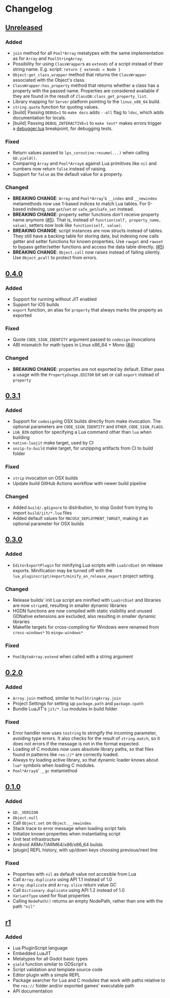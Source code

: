 # Changelog
## [Unreleased](https://github.com/gilzoide/godot-lua-pluginscript/compare/0.4.0...HEAD)

### Added

- `join` method for all `Pool*Array` metatypes with the same implementation as
  for `Array` and `PoolStringArray`.
- Possibility for using `ClassWrapper`s as `extends` of a script instead of
  their string name. E.g. script: `return { extends = Node }`
- `Object:get_class_wrapper` method that returns the `ClassWrapper` associated
  with the Object's class.
- `ClassWrapper:has_property` method that returns whether a class has a property
  with the passed name. Properties are considered available if they are found in
  the result of `ClassDB:class_get_property_list`.
- Library mapping for `Server` platform pointing to the `linux_x86_64` build.
- `string.quote` function for quoting values.
- [build] Passing `DEBUG=1` to `make docs` adds `--all` flag to `ldoc`, which
  adds documentation for locals.
- [build] Passing `DEBUG_INTERACTIVE=1` to `make test*` makes errors trigger
  a [debugger.lua](https://github.com/slembcke/debugger.lua) breakpoint, for
  debugging tests.

### Fixed

- Return values passed to `lps_coroutine:resume(...)` when calling `GD.yield()`.
- Comparing `Array` and `Pool*Array`s against Lua primitives like `nil` and
  numbers now return `false` instead of raising.
- Support for `false` as the default value for a property.

### Changed

- **BREAKING CHANGE**: `Array` and `Pool*Array`'s `__index` and `__newindex`
  metamethods now use 1-based indices to match Lua tables.
  For 0-based indexing, use `get`/`set` or `safe_get`/`safe_set` instead.
- **BREAKING CHANGE**: property setter functions don't receive property name
  anymore ([#5](https://github.com/gilzoide/godot-lua-pluginscript/issues/5#issuecomment-999876834)).
  That is, instead of `function(self, property_name, value)`, setters now look
  like `function(self, value)`.
- **BREAKING CHANGE**: script instances are now structs instead of tables.
  They still have a backing table for storing data, but indexing now calls
  getter and setter functions for known properties. Use `rawget` and `rawset`
  to bypass getter/setter functions and access the data table directly.
  ([#5](https://github.com/gilzoide/godot-lua-pluginscript/issues/5))
- **BREAKING CHANGE**: `Object.call` now raises instead of failing silently.
  Use `Object.pcall` to protect from errors.


## [0.4.0](https://github.com/gilzoide/godot-lua-pluginscript/releases/tag/0.4.0)
### Added

- Support for running without JIT enabled
- Support for iOS builds
- `export` function, an alias for `property` that always marks the property as
  exported

### Fixed

- Quote `CODE_SIGN_IDENTITY` argument passed to `codesign` invocations
- ABI mismatch for math types in Linux x86_64 + Mono ([#4](https://github.com/gilzoide/godot-lua-pluginscript/issues/4#issuecomment-985423759))

### Changed

- **BREAKING CHANGE**: properties are not exported by default. Either pass
  a usage with the `PropertyUsage.EDITOR` bit set or call `export` instead of
  `property`


## [0.3.1](https://github.com/gilzoide/godot-lua-pluginscript/releases/tag/0.3.1)
### Added

- Support for `codesign`ing OSX builds directly from make invocation.
  The optional parameters are `CODE_SIGN_IDENTITY` and `OTHER_CODE_SIGN_FLAGS`.
- `LUA_BIN` option for specifying a Lua command other than `lua` when building
- `native-luajit` make target, used by CI
- `unzip-to-build` make target, for unzipping artifacts from CI to build folder

### Fixed

- `strip` invocation on OSX builds
- Update build GitHub Actions workflow with newer build pipeline

### Changed

- Added `build/.gdignore` to distribution, to stop Godot from trying to import
  `build/jit/*.lua` files
- Added default values for `MACOSX_DEPLOYMENT_TARGET`, making it an optional
  parameter for OSX builds


## [0.3.0](https://github.com/gilzoide/godot-lua-pluginscript/releases/tag/0.3.0)
### Added

- `EditorExportPlugin` for minifying Lua scripts with `LuaSrcDiet` on
  release exports. Minification may be turned off with the
  `lua_pluginscript/export/minify_on_release_export` project setting.

### Changed

- Release builds' init Lua script are minified with `LuaSrcDiet` and libraries
  are now `strip`ed, resulting in smaller dynamic libraries
- HGDN functions are now compiled with static visibility and unused GDNative
  extensions are excluded, also resulting in smaller dynamic libraries
- Makefile targets for cross-compiling for Windows were renamed from
  `cross-windows*` to `mingw-windows*`

### Fixed

- `PoolByteArray.extend` when called with a string argument


## [0.2.0](https://github.com/gilzoide/godot-lua-pluginscript/releases/tag/0.2.0)
### Added

- `Array.join` method, similar to `PoolStringArray.join`
- Project Settings for setting up `package.path` and `package.cpath`
- Bundle LuaJIT's `jit/*.lua` modules in build folder

### Fixed

- Error handler now uses `tostring` to stringify the incoming parameter,
  avoiding type errors. It also checks for the result of `string.match`, so it
  does not errors if the message is not in the format expected.
- Loading of C modules now uses absolute library paths, so that files found in
  patterns like `res://*` are correctly loaded.
- Always try loading active library, so that dynamic loader knows about `lua*`
  symbols when loading C modules.
- `Pool*Array`s' `__gc` metamethod


## [0.1.0](https://github.com/gilzoide/godot-lua-pluginscript/releases/tag/0.1.0)
### Added

- `GD._VERSION`
- `Object.null`
- Call `Object.set` on `Object.__newindex`
- Stack trace to error message when loading script fails
- Initialize known properties when instantiating script
- Unit test infrastructure
- Android ARMv7/ARM64/x86/x86_64 builds
- [plugin] REPL history, with up/down keys choosing previous/next line

### Fixed

- Properties with `nil` as default value not accesible from Lua
- Call `Array.duplicate` using API 1.1 instead of 1.0
- `Array.duplicate` and `Array.slice` return value GC
- Call `Dictionary.duplicate` using API 1.2 instead of 1.0
- `VariantType` used for float properties
- Calling `NodePath()` returns an empty NodePath, rather than one with the path `"nil"`


## [r1](https://github.com/gilzoide/godot-lua-pluginscript/releases/tag/r1)
### Added

- Lua PluginScript language
- Embedded LuaJIT
- Metatypes for all Godot basic types
- `yield` function similar to GDScript's
- Script validation and template source code
- Editor plugin with a simple REPL
- Package searcher for Lua and C modules that work with paths relative to
  the `res://` folder and/or exported games' executable path
- API documentation
